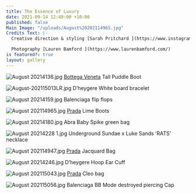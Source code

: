 ```yaml
---
title: The Essence of Luxury
date: 2021-09-14 12:49:00 +10:00
published: false
Main Image: "/uploads/August%20202114965.jpg"
Credits Text: |-
  Creative direction & styling [Sarah Pritchard ](https://www.instagram.com/sar4hcant/?hl=en)

  Photography [Lauren Bamford ](https://www.laurenbamford.com/)
is featured?: true
layout: gallery
---
```


![August 20214136.jpg](/uploads/August%2020214136.jpg)
[Bottega Veneta](https://www.bottegaveneta.com/en-au) Tall Puddle Boot

![August-202115013LR.jpg](/uploads/August-202115013LR.jpg)
D’heygere White board bracelet

![August 20214159.jpg](/uploads/August%2020214159.jpg)
Balenciaga flip flops

![August 202114965.jpg](/uploads/August%20202114965.jpg)
[Prada](https://www.prada.com/au/en.html) Lime Boots

![August 20214180.jpg](/uploads/August%2020214180.jpg)
Abra Baby Spike green bag

![August 20214228 1.jpg](/uploads/August%2020214228%201.jpg)
Underground Sundae x Luke Sands ‘RATS’ necklace

![August 202114947.jpg](/uploads/August%20202114947.jpg)
[Prada](https://www.prada.com/au/en.html) Jacquard Bag

![August 20214246.jpg](/uploads/August%2020214246.jpg)
D’heygere Hoop Ear Cuff

![August 202115043.jpg](/uploads/August%20202115043.jpg)
[Prada](https://www.prada.com/au/en.html) Cleo bag

![August 202115056.jpg](/uploads/August%20202115056.jpg)
Balenciaga BB Mode destroyed piercing Cap 

